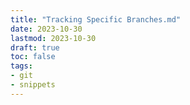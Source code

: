 ```yaml
---
title: "Tracking Specific Branches.md"
date: 2023-10-30
lastmod: 2023-10-30
draft: true
toc: false
tags:
- git
- snippets
---
```

